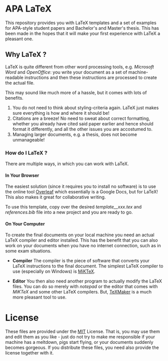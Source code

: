 # APA LaTeX
This repository provides you with LaTeX templates and a set of examples
for APA-style student papers and Bachelor's and Master's thesis. This has
been made in the hopes that it will make your first experience with LaTeX
a pleasant one.

## Why LaTeX ?

LaTeX is quite different from other word processing tools, e.g. *Microsoft
Word* and *OpenOffice*: you write your document as a set of machine-readable
instructions and then these instructions are processed to create the actual
file.

This may sound like much more of a hassle, but it comes with lots of benefits.
1. You do not need to think about styling-criteria again. LaTeX just makes
   sure everything is how and where it should be!
2. Citations are a breeze! No need to sweat about correct formatting, whether
   you already have cited said paper earlier and hence should format it
   differently, and all the other issues you are accostumed to.
3. Managing larger documents, e.g. a thesis, does not become unmanageable!

### How do I LaTeX ?

There are multiple ways, in which you can work with LaTeX.

#### In Your Browser

The easiest solution (since it requires you to install no software) is to use
the online tool [Overleaf](https://www.overleaf.com/) which essentially is a
Google Docs, but for LaTeX! This also makes it great for collaborative writing.

To use this template, copy over the desired *template__xxx.tex* and
*references.bib* file into a new project and you are ready to go.

#### On Your Computer

To create the final documents on your local machine you need an actual LaTeX
compiler and editor installed. This has the benefit that you can also work on
your documents when you have no internet connection, such as in some exam
situations.

- **Compiler**
  The compiler is the piece of software that converts your LaTeX instructions
  to the final document. The simplest LaTeX compiler to use (especially on Windows)
  is [MiKTeX](https://miktex.org/).

- **Editor**
  You then also need another program to actually modify the LaTeX files. You
  can do so merely with *notepad* or the editor that comes with *MiKTeX* and some
  other LaTeX compilers. But, [TeXMaker](https://www.xm1math.net/texmaker/)
  is a much more pleasant tool to use.

# License

These files are provided under the [MIT](/LICENSE) License. That is, you may use
them and edit them as you like - just do not try to make me responsible if your
machine has a meltdown, pigs start flying, or your documents suddenly becomes
gorgeous. If you distribute these files, you need also provide the license
together with it.
